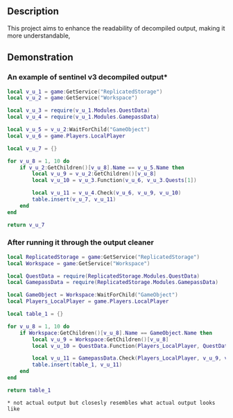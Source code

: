 ## Description
This project aims to enhance the readability of decompiled output, making it more understandable,

## Demonstration

### An example of sentinel v3 decompiled output*
```lua
local v_u_1 = game:GetService("ReplicatedStorage")
local v_u_2 = game:GetService("Workspace")

local v_u_3 = require(v_u_1.Modules.QuestData)
local v_u_4 = require(v_u_1.Modules.GamepassData)

local v_u_5 = v_u_2:WaitForChild("GameObject")
local v_u_6 = game.Players.LocalPlayer

local v_u_7 = {}

for v_u_8 = 1, 10 do
    if v_u_2:GetChildren()[v_u_8].Name == v_u_5.Name then
        local v_u_9 = v_u_2:GetChildren()[v_u_8]
        local v_u_10 = v_u_3.Function(v_u_6, v_u_3.Quests[1])

        local v_u_11 = v_u_4.Check(v_u_6, v_u_9, v_u_10)
        table.insert(v_u_7, v_u_11)
    end
end

return v_u_7
```

### After running it through the output cleaner
```lua
local ReplicatedStorage = game:GetService("ReplicatedStorage")
local Workspace = game:GetService("Workspace")

local QuestData = require(ReplicatedStorage.Modules.QuestData)
local GamepassData = require(ReplicatedStorage.Modules.GamepassData)

local GameObject = Workspace:WaitForChild("GameObject")
local Players_LocalPlayer = game.Players.LocalPlayer

local table_1 = {}

for v_u_8 = 1, 10 do
    if Workspace:GetChildren()[v_u_8].Name == GameObject.Name then
        local v_u_9 = Workspace:GetChildren()[v_u_8]
        local v_u_10 = QuestData.Function(Players_LocalPlayer, QuestData.Quests[1])

        local v_u_11 = GamepassData.Check(Players_LocalPlayer, v_u_9, v_u_10)
        table.insert(table_1, v_u_11)
    end
end

return table_1
```
`* not actual output but closesly resembles what actual output looks like`
